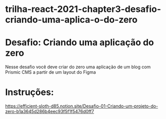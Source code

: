 # trilha-react-2021-chapter3-desafio-criando-uma-aplica-o-do-zero

# Desafio: Criando uma aplicação do zero
Nesse desafio você deve criar do zero uma aplicação de um blog com Prismic CMS a partir de um layout do Figma

# Instruções:
https://efficient-sloth-d85.notion.site/Desafio-01-Criando-um-projeto-do-zero-b1a3645d286b4eec93f5f1f5476d0ff7
